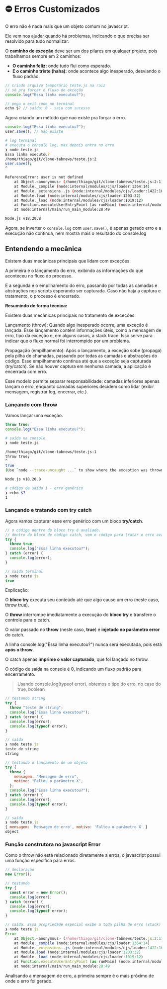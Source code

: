 # ⛔ Erros Customizados

O erro não é nada mais que um objeto comum no javascript.

Ele vem nos ajudar quando há problemas, indicando o que precisa ser resolvido para tudo normalizar.

O **caminho de exceção** deve ser um dos pilares em qualquer projeto, pois trabalhamos sempre em 2 caminhos:

- **O caminho feliz:** onde tudo flui como esperado.
- **E o caminho triste (haha):** onde acontece algo inesperado, desviando o fluxo padrão.

```js
// criado arquivo temporário teste.js na raiz
// só pra forçar o fluxo de exceção
console.log("Essa linha executou?");

// pega o exit code no terminal
echo $? // saida: 0 - saiu com sucesso
```

Agora criando um método que nao existe pra forçar o erro.

```js
console.log("Essa linha executou?");
user.save(); // não existe
```

```bash
# log terminal
# executa o console log, mas depois entra no erro
❯ node teste.js
Essa linha executou?
/home/thiago/git/clone-tabnews/teste.js:2
user.save();
^

ReferenceError: user is not defined
    at Object.<anonymous> (/home/thiago/git/clone-tabnews/teste.js:2:1)
    at Module._compile (node:internal/modules/cjs/loader:1364:14)
    at Module._extensions..js (node:internal/modules/cjs/loader:1422:10)
    at Module.load (node:internal/modules/cjs/loader:1203:32)
    at Module._load (node:internal/modules/cjs/loader:1019:12)
    at Function.executeUserEntryPoint [as runMain] (node:internal/modules/run_main:128:12)
    at node:internal/main/run_main_module:28:49

Node.js v18.20.8
```

Agora, se inverter o `console.log` com `user.save()`, é apenas gerado erro e a execução não continua, nem mostra mais o resultado do console.log

## Entendendo a mecânica

Existem duas mecânicas principais que lidam com exceções.

A primeira é o lançamento do erro, exibindo as informações do que aconteceu no fluxo do processo.

E a segunda é o empilhamento do erro, passando por todas as camadas e abstrações nos scripts esperando ser capturada. Caso não haja a captura e tratamento, o processo é encerrado.

**Resumindo de forma técnica:**

Existem duas mecânicas principais no tratamento de exceções:

Lançamento (throw):
Quando algo inesperado ocorre, uma exceção é lançada. Esse lançamento contém informações úteis, como a mensagem de erro, tipo da exceção e, em alguns casos, a stack trace. Isso serve para indicar que o fluxo normal foi interrompido por um problema.

Propagação (empilhamento):
Após o lançamento, a exceção sobe (propaga) pela pilha de chamadas, passando por todas as camadas e abstrações do código. Esse empilhamento continua até que a exceção seja capturada (try/catch). Se não houver captura em nenhuma camada, a aplicação é encerrada com erro.

Esse modelo permite separar responsabilidade: camadas inferiores apenas lançam o erro, enquanto camadas superiores decidem como lidar (exibir mensagem, registrar log, encerrar, etc.).

### Lançando com throw

Vamos lançar uma exceção.

```js
throw true;
console.log("Essa linha executou?");
```

```bash
# saída na console
❯ node teste.js

/home/thiago/git/clone-tabnews/teste.js:1
throw true;
^
true
(Use `node --trace-uncaught ...` to show where the exception was thrown)

Node.js v18.20.8

# código de saída 1 - erro genérico
❯ echo $?
1
```

### Lançando e tratando com try catch

Agora vamos capturar esse erro genérico com um bloco **try/catch**.

```js
// o código dentro do bloco try é avaliado.
// dentro do bloco de código catch, vem o código para tratar o erro avaliado pelo try.
try {
  throw true;
  console.log("Essa linha executou?");
} catch (error) {
  console.log(error);
}

// saída terminal
❯ node teste.js
true
```

Explicação:

O **bloco try** executa seu conteúdo até que algo cause um erro (neste caso, throw true).

O **throw** interrompe imediatamente a execução do **bloco try** e transfere o controle para o catch.

O valor passado no **throw** (neste caso, **true**) é **injetado no parâmetro error** do catch.

A linha console.log("Essa linha executou?") nunca será executada, pois está **após o throw**.

O catch apenas **imprime o valor capturado**, que foi lançado no throw.

O código de saída na console é 0, indicando um fluxo padrão para encerramento.

> Usando console.log(typeof error), obtemos o tipo do erro, no caso do true, boolean

```js
// testando string
try {
  throw "teste de string";
  console.log("Essa linha executou?");
} catch (error) {
  console.log(error);
  console.log(typeof error);
}

// saída
❯ node teste.js
teste de string
string

// testando o lançamento de um objeto
try {
  throw {
    mensagem: "Mensagem de erro",
    motivo: "Faltou o parâmetro X",
  };
  console.log("Essa linha executou?");
} catch (error) {
  console.log(error);
  console.log(typeof error);
}

// saída
❯ node teste.js
{ mensagem: 'Mensagem de erro', motivo: 'Faltou o parâmetro X' }
object
```

### Função construtora no javascript Error

Como o throw não está relacionado diretamente a erros, o javascript possui uma função especifica para erros.

```js
// declaração
new Error();

// testando
try {
  const error = new Error();
  console.log(error);
} catch (error) {
  console.log(error);
  console.log(typeof error);
}

// saída. Essa propriedade especial exibe a toda pilha de erro (stack)
❯ node teste.js
Error
    at Object.<anonymous> (/home/thiago/git/clone-tabnews/teste.js:2:17)
    at Module._compile (node:internal/modules/cjs/loader:1364:14)
    at Module._extensions..js (node:internal/modules/cjs/loader:1422:10)
    at Module.load (node:internal/modules/cjs/loader:1203:32)
    at Module._load (node:internal/modules/cjs/loader:1019:12)
    at Function.executeUserEntryPoint [as runMain] (node:internal/modules/run_main:128:12)
    at node:internal/main/run_main_module:28:49
```

Analisando a mensagem de erro, a primeira sempre é o mais próximo de onde o erro foi gerado.
